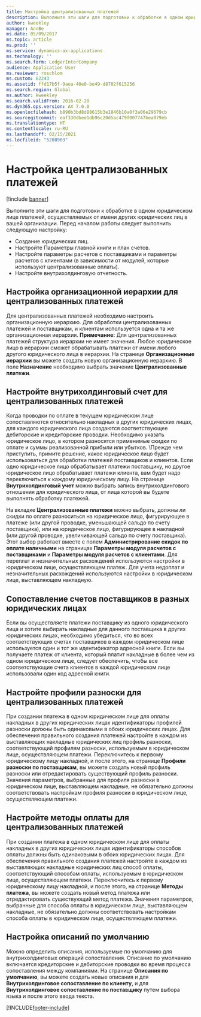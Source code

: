 ```yaml
---
title: Настройка централизованных платежей
description: Выполните эти шаги для подготовки к обработке в одном юридическом лице платежей, осуществляемых от имени других юридических лиц в вашей организации.
author: kweekley
manager: AnnBe
ms.date: 05/09/2017
ms.topic: article
ms.prod: ''
ms.service: dynamics-ax-applications
ms.technology: ''
ms.search.form: LedgerInterCompany
audience: Application User
ms.reviewer: roschlom
ms.custom: 62243
ms.assetid: ffd17b5f-9aea-40e0-be49-d8702f615256
ms.search.region: Global
ms.author: kweekley
ms.search.validFrom: 2016-02-28
ms.dyn365.ops.version: AX 7.0.0
ms.openlocfilehash: b890b3bd8d88615b3e1846b10a0f3a06e29679cb
ms.sourcegitcommit: eaf330dbee1db96c20d5ac479f007747bea079eb
ms.translationtype: HT
ms.contentlocale: ru-RU
ms.lasthandoff: 02/15/2021
ms.locfileid: "5208903"
---
```

# <a name="set-up-centralized-payments"></a>Настройка централизованных платежей

[!include [banner](../includes/banner.md)]

Выполните эти шаги для подготовки к обработке в одном юридическом лице платежей, осуществляемых от имени других юридических лиц в вашей организации. Перед началом работы следует выполнить следующую настройку:

-   Создание юридических лиц.
-   Настройте Параметры главной книги и план счетов.
-   Настройте параметры расчетов с поставщиками и параметры расчетов с клиентами (в зависимости от модулей, которые используют централизованные оплаты).
-   Настройте внутрихолдинговую отчетность.

## <a name="set-up-an-organizational-hierarchy-for-centralized-payments"></a>Настройка организационной иерархии для централизованных платежей
Для централизованных платежей необходимо настроить организационную иерархию. Для обработки централизованных платежей и поставщикам, и клиентам используется одна и та же организационная иерархия. **Примечание:** Для централизованных платежей структура иерархии не имеет значения. Любое юридическое лицо в иерархии сможет обрабатывать платежи от имени любого другого юридического лица в иерархии. На странице **Организационные иерархии** вы можете создать новую организационную иерархию. В поле **Назначение** необходимо выбрать значение **Централизованные платежи**. 

## <a name="set-up-an-intercompany-account-for-centralized-payments"></a>Настройте внутрихолдинговый счет для централизованных платежей
Когда проводки по оплате в текущем юридическом лице сопоставляются относительно накладных в других юридических лицах, для каждого юридического лица создаются соответствующее дебиторские и кредиторские проводки. Необходимо указать юридическое лицо, в котором разносятся применимые скидки по оплате и суммы реализованной прибыли или убытков. \Прежде чем приступить, примите решение, какое юридическое лицо будет использоваться для обработки платежей поставщиков и клиентов. Если одно юридическое лицо обрабатывает платежи поставщику, но другое юридическое лицо обрабатывает платежи клиента, вам будет надо переключиться к каждому юридическому лицу. На странице **Внутрихолдинговый учет** можно выбрать запись внутрихолдингового отношения для юридического лица, от лица которой вы будете выполнять обработку платежей. 

На вкладке **Централизованные платежи** можно выбрать, должны ли скидки по оплате разноситься на юридическое лицо, фигурирующее в платеже (или другой проводке, уменьшающей сальдо по счету поставщика), или на юридическое лицо, фигурирующее в накладной (или другой проводке, увеличивающей сальдо по счету поставщика). Этот выбор работает вместе с полем **Администрирование скидок по оплате наличными** на страницах **Параметры модуля расчетов с поставщиками** и **Параметры модуля расчетов с клиентами**. Для переплат и незначительных расхождений используются настройки в юридическом лице, осуществляющем платеж. Для учета недоплат и незначительных расхождений используются настройки в юридическом лице, выставляющем накладную.

## <a name="map-vendor-accounts-across-legal-entities"></a>Сопоставление счетов поставщиков в разных юридических лицах
Если вы осуществляете платежи поставщику из одного юридического лица и хотите выбирать накладные для данного поставщика в других юридических лицах, необходимо убедиться, что во всех соответствующих счетах поставщиков в каждом юридическом лице используется один и тот же идентификатор адресной книги. Если вы получаете платеж от клиента, который платит накладные в более чем из одном юридическом лице, следует обеспечить, чтобы все соответствующие счета клиентов в каждой юридическом лице использовали один код адресной книги.

## <a name="set-up-posting-profiles-for-centralized-payments"></a>Настройте профили разноски для централизованных платежей
При создании платежа в одном юридическом лице для оплаты накладных в других юридических лицах идентификаторы профилей разноски должны быть одинаковыми в обоих юридических лицах. Для обеспечения правильного создания платежей настройте в каждом из выставляющих накладные юридических лиц профиль разноски, соответствующий профилям разноски, используемым в юридическом лице, осуществляющем платежи. Переключитесь к первому юридическому лицу накладной, и после этого, на странице **Профили разноски по поставщикам**, вы можете создать новый профиль разноски или отредактировать существующий профиль разноски. Значения параметров, выбранные для профиля разноски в юридическом лице, выставляющем накладные, не обязательно должны соответствовать настройкам профиля разноски в юридическом лице, осуществляющем платежи.

## <a name="set-up-methods-of-payment-for-centralized-payments"></a>Настройте методы оплаты для централизованных платежей
При создании платежа в одном юридическом лице для оплаты накладных в других юридических лицах идентификаторы способов оплаты должны быть одинаковыми в обоих юридических лицах. Для обеспечения правильного создания платежей настройте в каждом из выставляющих накладные юридических лиц способ оплаты, соответствующий способам оплаты, используемым в юридическом лице, осуществляющем платежи. Переключитесь к первому юридическому лицу накладной, и после этого, на странице **Методы платежа**, вы можете создать новый метод платежа или отредактировать существующий метод платежа. Значения параметров, выбранные для способа оплаты в юридическом лице, выставляющем накладные, не обязательно должны соответствовать настройкам способа оплаты в юридическом лице, осуществляющем платежи.

## <a name="set-up-default-descriptions"></a>Настройка описаний по умолчанию
Можно определить описания, используемые по умолчанию для внутрихолдинговых операций сопоставления. Описание по умолчанию включается кредиторские и дебиторские проводки во время процесса сопоставления между компаниями. На странице **Описания по умолчанию**, вы можете создать новые описания и для **Внутрихолдинговое сопоставление по клиенту**, и для **Внутрихолдинговое сопоставление по поставщику** путем выбора языка и после этого ввода текста.





[!INCLUDE[footer-include](../../includes/footer-banner.md)]